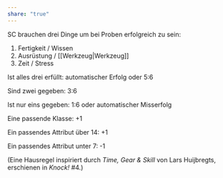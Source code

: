 ```yaml
---
share: "true"
---
```

SC brauchen drei Dinge um bei Proben erfolgreich zu sein:
1. Fertigkeit / Wissen
2. Ausrüstung / [[Werkzeug|Werkzeug]] 
3. Zeit / Stress

Ist alles drei erfüllt:
automatischer Erfolg oder 5:6

Sind zwei gegeben:
3:6

Ist nur eins gegeben:
1:6 oder automatischer Misserfolg

Eine passende Klasse: +1

Ein passendes Attribut über 14: +1

Ein passendes Attribut unter 7: -1

(Eine Hausregel inspiriert durch *Time, Gear & Skill* von Lars Huijbregts, erschienen in *Knock!* #4.)